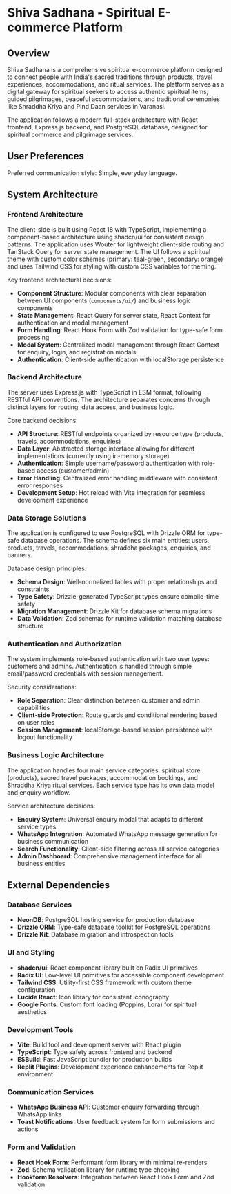 # Shiva Sadhana - Spiritual E-commerce Platform

## Overview

Shiva Sadhana is a comprehensive spiritual e-commerce platform designed to connect people with India's sacred traditions through products, travel experiences, accommodations, and ritual services. The platform serves as a digital gateway for spiritual seekers to access authentic spiritual items, guided pilgrimages, peaceful accommodations, and traditional ceremonies like Shraddha Kriya and Pind Daan services in Varanasi.

The application follows a modern full-stack architecture with React frontend, Express.js backend, and PostgreSQL database, designed for spiritual commerce and pilgrimage services.

## User Preferences

Preferred communication style: Simple, everyday language.

## System Architecture

### Frontend Architecture
The client-side is built using React 18 with TypeScript, implementing a component-based architecture using shadcn/ui for consistent design patterns. The application uses Wouter for lightweight client-side routing and TanStack Query for server state management. The UI follows a spiritual theme with custom color schemes (primary: teal-green, secondary: orange) and uses Tailwind CSS for styling with custom CSS variables for theming.

Key frontend architectural decisions:
- **Component Structure**: Modular components with clear separation between UI components (`components/ui/`) and business logic components
- **State Management**: React Query for server state, React Context for authentication and modal management
- **Form Handling**: React Hook Form with Zod validation for type-safe form processing
- **Modal System**: Centralized modal management through React Context for enquiry, login, and registration modals
- **Authentication**: Client-side authentication with localStorage persistence

### Backend Architecture
The server uses Express.js with TypeScript in ESM format, following RESTful API conventions. The architecture separates concerns through distinct layers for routing, data access, and business logic.

Core backend decisions:
- **API Structure**: RESTful endpoints organized by resource type (products, travels, accommodations, enquiries)
- **Data Layer**: Abstracted storage interface allowing for different implementations (currently using in-memory storage)
- **Authentication**: Simple username/password authentication with role-based access (customer/admin)
- **Error Handling**: Centralized error handling middleware with consistent error responses
- **Development Setup**: Hot reload with Vite integration for seamless development experience

### Data Storage Solutions
The application is configured to use PostgreSQL with Drizzle ORM for type-safe database operations. The schema defines six main entities: users, products, travels, accommodations, shraddha packages, enquiries, and banners.

Database design principles:
- **Schema Design**: Well-normalized tables with proper relationships and constraints
- **Type Safety**: Drizzle-generated TypeScript types ensure compile-time safety
- **Migration Management**: Drizzle Kit for database schema migrations
- **Data Validation**: Zod schemas for runtime validation matching database structure

### Authentication and Authorization
The system implements role-based authentication with two user types: customers and admins. Authentication is handled through simple email/password credentials with session management.

Security considerations:
- **Role Separation**: Clear distinction between customer and admin capabilities
- **Client-side Protection**: Route guards and conditional rendering based on user roles
- **Session Management**: localStorage-based session persistence with logout functionality

### Business Logic Architecture
The application handles four main service categories: spiritual store (products), sacred travel packages, accommodation bookings, and Shraddha Kriya ritual services. Each service type has its own data model and enquiry workflow.

Service architecture decisions:
- **Enquiry System**: Universal enquiry modal that adapts to different service types
- **WhatsApp Integration**: Automated WhatsApp message generation for business communication
- **Search Functionality**: Client-side filtering across all service categories
- **Admin Dashboard**: Comprehensive management interface for all business entities

## External Dependencies

### Database Services
- **NeonDB**: PostgreSQL hosting service for production database
- **Drizzle ORM**: Type-safe database toolkit for PostgreSQL operations
- **Drizzle Kit**: Database migration and introspection tools

### UI and Styling
- **shadcn/ui**: React component library built on Radix UI primitives
- **Radix UI**: Low-level UI primitives for accessible component development
- **Tailwind CSS**: Utility-first CSS framework with custom theme configuration
- **Lucide React**: Icon library for consistent iconography
- **Google Fonts**: Custom font loading (Poppins, Lora) for spiritual aesthetics

### Development Tools
- **Vite**: Build tool and development server with React plugin
- **TypeScript**: Type safety across frontend and backend
- **ESBuild**: Fast JavaScript bundler for production builds
- **Replit Plugins**: Development experience enhancements for Replit environment

### Communication Services
- **WhatsApp Business API**: Customer enquiry forwarding through WhatsApp links
- **Toast Notifications**: User feedback system for form submissions and actions

### Form and Validation
- **React Hook Form**: Performant form library with minimal re-renders
- **Zod**: Schema validation library for runtime type checking
- **Hookform Resolvers**: Integration between React Hook Form and Zod validation